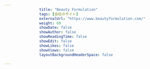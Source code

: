 ---
                title: "Beauty Formulation"
                tags: [会社のサイト]
                externalUrl: "https://www.beautyformulation.com/"
                weight: 69
                showDate: false
                showAuthor: false
                showReadingTime: false
                showEdit: false
                showLikes: false
                showViews: false
                layoutBackgroundHeaderSpace: false
                ---

